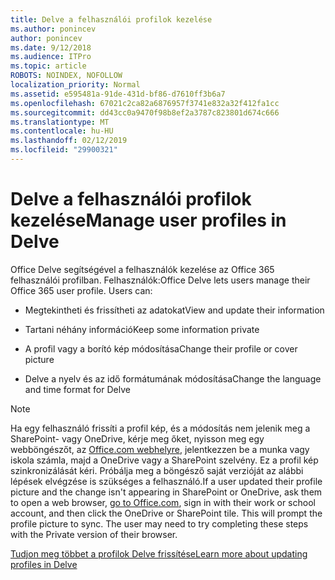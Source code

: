 ```yaml
---
title: Delve a felhasználói profilok kezelése
ms.author: ponincev
author: ponincev
ms.date: 9/12/2018
ms.audience: ITPro
ms.topic: article
ROBOTS: NOINDEX, NOFOLLOW
localization_priority: Normal
ms.assetid: e595481a-91de-431d-bf86-d7610ff3b6a7
ms.openlocfilehash: 67021c2ca82a6876957f3741e832a32f412fa1cc
ms.sourcegitcommit: dd43cc0a9470f98b8ef2a3787c823801d674c666
ms.translationtype: MT
ms.contentlocale: hu-HU
ms.lasthandoff: 02/12/2019
ms.locfileid: "29900321"
---
```

# <a name="manage-user-profiles-in-delve"></a><span data-ttu-id="55fb6-102">Delve a felhasználói profilok kezelése</span><span class="sxs-lookup"><span data-stu-id="55fb6-102">Manage user profiles in Delve</span></span>

<span data-ttu-id="55fb6-p101">Office Delve segítségével a felhasználók kezelése az Office 365 felhasználói profilban. Felhasználók:</span><span class="sxs-lookup"><span data-stu-id="55fb6-p101">Office Delve lets users manage their Office 365 user profile. Users can:</span></span>
  
- <span data-ttu-id="55fb6-105">Megtekintheti és frissítheti az adatokat</span><span class="sxs-lookup"><span data-stu-id="55fb6-105">View and update their information</span></span>
    
- <span data-ttu-id="55fb6-106">Tartani néhány információ</span><span class="sxs-lookup"><span data-stu-id="55fb6-106">Keep some information private</span></span>
    
- <span data-ttu-id="55fb6-107">A profil vagy a borító kép módosítása</span><span class="sxs-lookup"><span data-stu-id="55fb6-107">Change their profile or cover picture</span></span>
    
- <span data-ttu-id="55fb6-108">Delve a nyelv és az idő formátumának módosítása</span><span class="sxs-lookup"><span data-stu-id="55fb6-108">Change the language and time format for Delve</span></span>
    
> [!NOTE]
> <span data-ttu-id="55fb6-p102">Ha egy felhasználó frissíti a profil kép, és a módosítás nem jelenik meg a SharePoint- vagy OneDrive, kérje meg őket, nyisson meg egy webböngészőt, az [Office.com webhelyre](https://www.office.com), jelentkezzen be a munka vagy iskola számla, majd a OneDrive vagy a SharePoint szelvény. Ez a profil kép szinkronizálását kéri. Próbálja meg a böngésző saját verzióját az alábbi lépések elvégzése is szükséges a felhasználó.</span><span class="sxs-lookup"><span data-stu-id="55fb6-p102">If a user updated their profile picture and the change isn't appearing in SharePoint or OneDrive, ask them to open a web browser, [go to Office.com](https://www.office.com), sign in with their work or school account, and then click the OneDrive or SharePoint tile. This will prompt the profile picture to sync. The user may need to try completing these steps with the Private version of their browser.</span></span> 
  
[<span data-ttu-id="55fb6-111">Tudjon meg többet a profilok Delve frissítése</span><span class="sxs-lookup"><span data-stu-id="55fb6-111">Learn more about updating profiles in Delve</span></span>](https://go.microsoft.com/fwlink/?linkid=735070)
  

